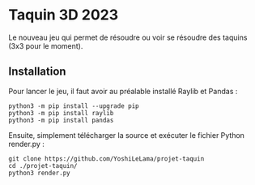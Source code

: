 # Taquin 3D 2023

Le nouveau jeu qui permet de résoudre ou voir se résoudre des taquins (3x3 pour le moment).

## Installation

Pour lancer le jeu, il faut avoir au préalable installé Raylib et Pandas :
```commandline
python3 -m pip install --upgrade pip
python3 -m pip install raylib
python3 -m pip install pandas
```

Ensuite, simplement télécharger la source et exécuter le fichier Python render.py :
```commandline
git clone https://github.com/YoshiLeLama/projet-taquin
cd ./projet-taquin/
python3 render.py
```